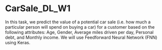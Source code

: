 # CarSale_DL_W1
In this task, we predict the value of a potential car sale (i.e. how much a particular person will spend on buying a car) for a customer based on the following attributes: Age, Gender, Average miles driven per day, Personal debt, and Monthly income. We will use Feedforward Neural Network (FNN) using Keras.
